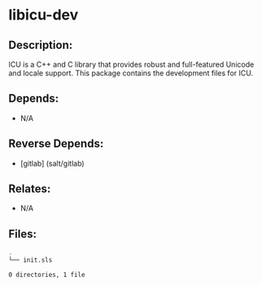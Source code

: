 # libicu-dev

## Description:

ICU is a C++ and C library that provides robust and full-featured Unicode and locale support.  This package contains the development files for ICU.

## Depends:

  -  N/A

## Reverse Depends:

  -  [gitlab] (salt/gitlab)

## Relates:

  -  N/A

## Files:

```bash
.
└── init.sls

0 directories, 1 file
```
